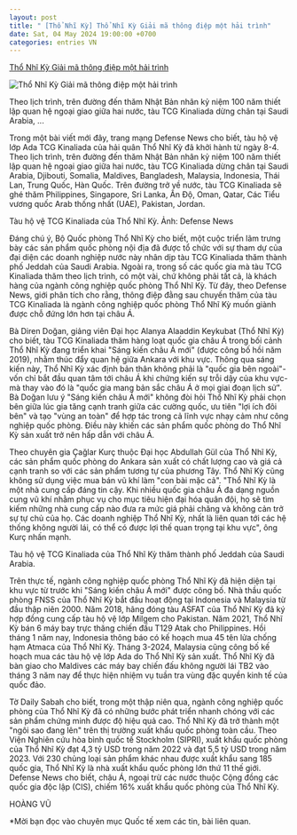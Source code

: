 ```yaml
---
layout: post
title: " [Thổ Nhĩ Kỳ] Thổ Nhĩ Kỳ Giải mã thông điệp một hải trình"
date: Sat, 04 May 2024 19:00:00 +0700
categories: entries VN
---
```

[Thổ Nhĩ Kỳ Giải mã thông điệp một hải trình](https://www.qdnd.vn/quoc-te/binh-luan/giai-ma-thong-diep-mot-hai-trinh-775595)

![Thổ Nhĩ Kỳ Giải mã thông điệp một hải trình](https://file3.qdnd.vn/data/images/0/2024/05/05/upload_2299/anhbaichinhtrang7-111625955pm.jpg?w=400)

Theo lịch trình, trên đường đến thăm Nhật Bản nhân kỷ niệm 100 năm thiết lập quan hệ ngoại giao giữa hai nước, tàu TCG Kinaliada dừng chân tại Saudi Arabia, ...

Trong một bài viết mới đây, trang mạng Defense News cho biết, tàu hộ vệ lớp Ada TCG Kinaliada của hải quân Thổ Nhĩ Kỳ đã khởi hành từ ngày 8-4. Theo lịch trình, trên đường đến thăm Nhật Bản nhân kỷ niệm 100 năm thiết lập quan hệ ngoại giao giữa hai nước, tàu TCG Kinaliada dừng chân tại Saudi Arabia, Djibouti, Somalia, Maldives, Bangladesh, Malaysia, Indonesia, Thái Lan, Trung Quốc, Hàn Quốc. Trên đường trở về nước, tàu TCG Kinaliada sẽ ghé thăm Philippines, Singapore, Sri Lanka, Ấn Độ, Oman, Qatar, Các Tiểu vương quốc Arab thống nhất (UAE), Pakistan, Jordan.

Tàu hộ vệ TCG Kinaliada của Thổ Nhĩ Kỳ. Ảnh: Defense News

Đáng chú ý, Bộ Quốc phòng Thổ Nhĩ Kỳ cho biết, một cuộc triển lãm trưng bày các sản phẩm quốc phòng nội địa đã được tổ chức với sự tham dự của đại diện các doanh nghiệp nước này nhân dịp tàu TCG Kinaliada thăm thành phố Jeddah của Saudi Arabia. Ngoài ra, trong số các quốc gia mà tàu TCG Kinaliada thăm theo lịch trình, có một vài, chứ không phải tất cả, là khách hàng của ngành công nghiệp quốc phòng Thổ Nhĩ Kỳ. Từ đây, theo Defense News, giới phân tích cho rằng, thông điệp đằng sau chuyến thăm của tàu TCG Kinaliada là ngành công nghiệp quốc phòng Thổ Nhĩ Kỳ muốn giành được chỗ đứng lớn hơn tại châu Á.

Bà Diren Doğan, giảng viên Đại học Alanya Alaaddin Keykubat (Thổ Nhĩ Kỳ) cho biết, tàu TCG Kinaliada thăm hàng loạt quốc gia châu Á trong bối cảnh Thổ Nhĩ Kỳ đang triển khai "Sáng kiến châu Á mới" (được công bố hồi năm 2019), nhằm thúc đẩy quan hệ giữa Ankara với khu vực. Thông qua sáng kiến này, Thổ Nhĩ Kỳ xác định bản thân không phải là "quốc gia bên ngoài"-vốn chỉ bắt đầu quan tâm tới châu Á khi chứng kiến sự trỗi dậy của khu vực-mà thay vào đó là "quốc gia mang bản sắc châu Á ở mọi giai đoạn lịch sử". Bà Doğan lưu ý "Sáng kiến châu Á mới" không đòi hỏi Thổ Nhĩ Kỳ phải chọn bên giữa lúc gia tăng cạnh tranh giữa các cường quốc, ưu tiên "lợi ích đôi bên" và tạo "vùng an toàn" để hợp tác trong cả lĩnh vực nhạy cảm như công nghiệp quốc phòng. Điều này khiến các sản phẩm quốc phòng do Thổ Nhĩ Kỳ sản xuất trở nên hấp dẫn với châu Á.

Theo chuyên gia Çağlar Kurç thuộc Đại học Abdullah Gül của Thổ Nhĩ Kỳ, các sản phẩm quốc phòng do Ankara sản xuất có chất lượng cao và giá cả cạnh tranh so với các sản phẩm tương tự của phương Tây. Thổ Nhĩ Kỳ cũng không sử dụng việc mua bán vũ khí làm "con bài mặc cả". "Thổ Nhĩ Kỳ là một nhà cung cấp đáng tin cậy. Khi nhiều quốc gia châu Á đa dạng nguồn cung vũ khí nhằm phục vụ cho mục tiêu hiện đại hóa quân đội, họ sẽ tìm kiếm những nhà cung cấp nào đưa ra mức giá phải chăng và không cản trở sự tự chủ của họ. Các doanh nghiệp Thổ Nhĩ Kỳ, nhất là liên quan tới các hệ thống không người lái, có thể có được lợi thế quan trọng tại khu vực", ông Kurç nhấn mạnh.

Tàu hộ vệ TCG Kinaliada của Thổ Nhĩ Kỳ thăm thành phố Jeddah của Saudi Arabia.

Trên thực tế, ngành công nghiệp quốc phòng Thổ Nhĩ Kỳ đã hiện diện tại khu vực từ trước khi "Sáng kiến châu Á mới" được công bố. Nhà thầu quốc phòng FNSS của Thổ Nhĩ Kỳ bắt đầu hoạt động tại Indonesia và Malaysia từ đầu thập niên 2000. Năm 2018, hãng đóng tàu ASFAT của Thổ Nhĩ Kỳ đã ký hợp đồng cung cấp tàu hộ vệ lớp Milgem cho Pakistan. Năm 2021, Thổ Nhĩ Kỳ bán 6 máy bay trực thăng chiến đấu T129 Atak cho Philippines. Hồi tháng 1 năm nay, Indonesia thông báo có kế hoạch mua 45 tên lửa chống hạm Atmaca của Thổ Nhĩ Kỳ. Tháng 3-2024, Malaysia cũng công bố kế hoạch mua các tàu hộ vệ lớp Ada do Thổ Nhĩ Kỳ sản xuất. Thổ Nhĩ Kỳ đã bàn giao cho Maldives các máy bay chiến đấu không người lái TB2 vào tháng 3 năm nay để thực hiện nhiệm vụ tuần tra vùng đặc quyền kinh tế của quốc đảo.

Tờ Daily Sabah cho biết, trong một thập niên qua, ngành công nghiệp quốc phòng của Thổ Nhĩ Kỳ đã có những bước phát triển nhanh chóng với các sản phẩm chứng minh được độ hiệu quả cao. Thổ Nhĩ Kỳ đã trở thành một "ngôi sao đang lên" trên thị trường xuất khẩu quốc phòng toàn cầu. Theo Viện Nghiên cứu hòa bình quốc tế Stockholm (SIPRI), xuất khẩu quốc phòng của Thổ Nhĩ Kỳ đạt 4,3 tỷ USD trong năm 2022 và đạt 5,5 tỷ USD trong năm 2023. Với 230 chủng loại sản phẩm khác nhau được xuất khẩu sang 185 quốc gia, Thổ Nhĩ Kỳ là nhà xuất khẩu quốc phòng lớn thứ 11 thế giới. Defense News cho biết, châu Á, ngoại trừ các nước thuộc Cộng đồng các quốc gia độc lập (CIS), chiếm 16% xuất khẩu quốc phòng của Thổ Nhĩ Kỳ.

HOÀNG VŨ

*Mời bạn đọc vào chuyên mục Quốc tế xem các tin, bài liên quan.

